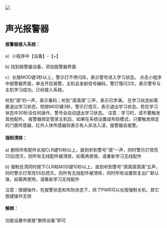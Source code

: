 ![](http://www.cspugoing.com/img/shiwu/Alarm.png)

# 声光报警器

#### 报警器接入系统：

a）小程序中【设备】-【+】

b)  找到报警器设备，添加报警器界面

c）长按MOD键3秒以上，警示灯不停闪烁，表示警号进入学习状态。 点击小程序中报警器界面，单击开启报警，主机会发射信号编码，警灯慢闪3次，表示警号与 主机学习成功。已经接入系统。

听到“滴”的一声，表示重码；听到“滴滴滴”三声，表示已学满。 在学习状态如需要退出学习状态，短按MOD键3秒，警示灯熄灭，表示退出学习状态。若在学习状态中30秒没任何操作，警号会自动退出学习状态。 注意：学习时，请不要触发其他配件。 报警器绑定管家主机后，如果在系统设置成布防模式，只要触发绑定的门窗传感器、红外人体传感器则表示有人非法入浸，报警器会报警。





#### 强制清除：

a) 删除所有配件长按CLR键10秒以上，直到听到警号“滴”一声，同时警示灯常亮2S后熄灭，则所有无线配件被清除，如需再使用，请重新学习无线配件

b) 强制总清同时按下CLR和MOD键10秒以上，直到听到警号“滴滴滴滴滴”五声，同时警示灯常亮5S后熄灭，则所有无线配件被清除，同时所有设置恢复出厂默认值，如需再使用，请重新学习无线配件

注意：按键操作，在报警状态和布防状态下，除了PWR可以长按强制关机，其它按键操作无效



#### 解绑：

功能设置中直接“删除设备”即可